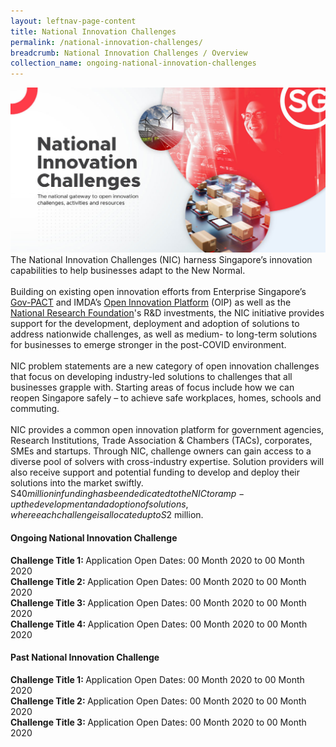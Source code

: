 ```yaml
---
layout: leftnav-page-content
title: National Innovation Challenges
permalink: /national-innovation-challenges/
breadcrumb: National Innovation Challenges / Overview
collection_name: ongoing-national-innovation-challenges
---
```

![1](/images/NIC-banner-1200x630.jpg)
<br>
The National Innovation Challenges (NIC) harness Singapore’s innovation capabilities to help businesses adapt to the New Normal.
<br><br>
Building on existing open innovation efforts from Enterprise Singapore’s [Gov-PACT](https://gov-pact.ipi-singapore.org) and IMDA’s [Open Innovation Platform](https://www.openinnovation.sg/about) (OIP) as well as the [National Research Foundation](https://www.nrf.gov.sg)'s R&D investments, the NIC initiative provides support for the development, deployment and adoption of solutions to address nationwide challenges, as well as medium- to long-term solutions for businesses to emerge stronger in the post-COVID environment.
<br><br>
NIC problem statements are a new category of open innovation challenges that focus on developing industry-led solutions to challenges that all businesses grapple with. Starting areas of focus include how we can reopen Singapore safely – to achieve safe workplaces, homes, schools and commuting.
<br><br>
NIC provides a common open innovation platform for government agencies, Research Institutions, Trade Association & Chambers (TACs), corporates, SMEs and startups. Through NIC, challenge owners can gain access to a diverse pool of solvers with cross-industry expertise. Solution providers will also receive support and potential funding to develop and deploy their solutions into the market swiftly. S$40 million in funding has been dedicated to the NIC to ramp-up the development and adoption of solutions, where each challenge is allocated up to S$2 million.

#### Ongoing National Innovation Challenge
<b>Challenge Title 1: </b>Application Open Dates: 00 Month 2020 to 00 Month 2020<br>
<b>Challenge Title 2: </b>Application Open Dates: 00 Month 2020 to 00 Month 2020<br>
<b>Challenge Title 3: </b>Application Open Dates: 00 Month 2020 to 00 Month 2020<br>
<b>Challenge Title 4: </b>Application Open Dates: 00 Month 2020 to 00 Month 2020

#### Past National Innovation Challenge
<b>Challenge Title 1: </b>Application Open Dates: 00 Month 2020 to 00 Month 2020<br>
<b>Challenge Title 2: </b>Application Open Dates: 00 Month 2020 to 00 Month 2020<br>
<b>Challenge Title 3: </b>Application Open Dates: 00 Month 2020 to 00 Month 2020<br>
